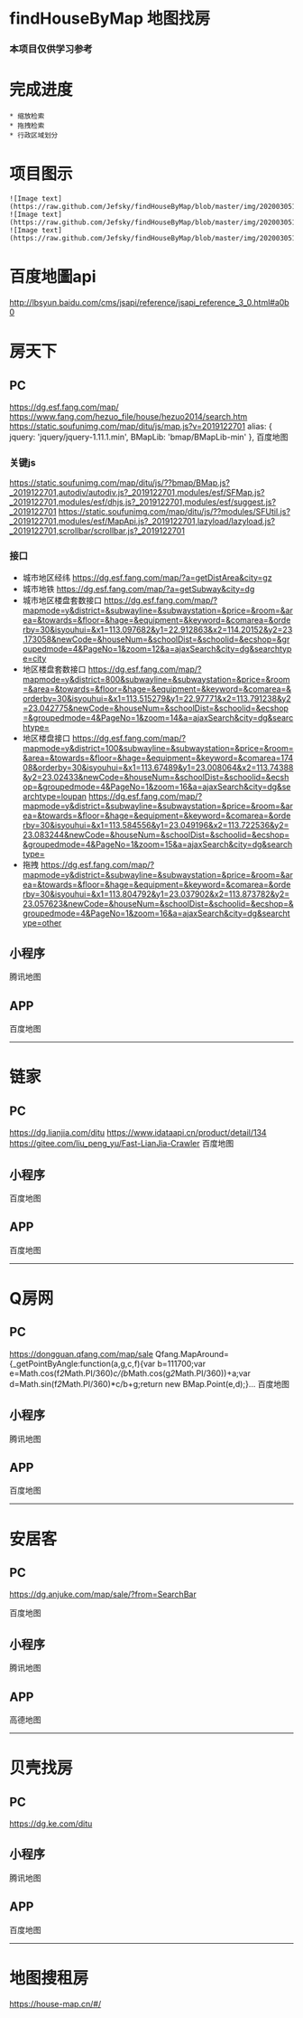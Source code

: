 # findHouseByMap 地图找房
### 本项目仅供学习参考

# 完成进度
    * 缩放检索
    * 拖拽检索
    * 行政区域划分

# 项目图示
    ![Image text](https://raw.github.com/Jefsky/findHouseByMap/blob/master/img/20200305145548.png)
    ![Image text](https://raw.github.com/Jefsky/findHouseByMap/blob/master/img/20200305145608.png)
    ![Image text](https://raw.github.com/Jefsky/findHouseByMap/blob/master/img/20200305145631.png)


# 百度地圖api
http://lbsyun.baidu.com/cms/jsapi/reference/jsapi_reference_3_0.html#a0b0

# 房天下 
## PC 
https://dg.esf.fang.com/map/
https://www.fang.com/hezuo_file/house/hezuo2014/search.htm
https://static.soufunimg.com/map/ditu/js/map.js?v=2019122701
    alias: {
                jquery: 'jquery/jquery-1.11.1.min',
                BMapLib: 'bmap/BMapLib-min'
            },
百度地图


### 关键js 
https://static.soufunimg.com/map/ditu/js/??bmap/BMap.js?_2019122701,autodiv/autodiv.js?_2019122701,modules/esf/SFMap.js?_2019122701,modules/esf/dhjs.js?_2019122701,modules/esf/suggest.js?_2019122701
https://static.soufunimg.com/map/ditu/js/??modules/SFUtil.js?_2019122701,modules/esf/MapApi.js?_2019122701,lazyload/lazyload.js?_2019122701,scrollbar/scrollbar.js?_2019122701

### 接口
* 城市地区经纬
https://dg.esf.fang.com/map/?a=getDistArea&city=gz
* 城市地铁
https://dg.esf.fang.com/map/?a=getSubway&city=dg
* 城市地区楼盘套数接口
https://dg.esf.fang.com/map/?mapmode=y&district=&subwayline=&subwaystation=&price=&room=&area=&towards=&floor=&hage=&equipment=&keyword=&comarea=&orderby=30&isyouhui=&x1=113.097682&y1=22.912863&x2=114.20152&y2=23.173058&newCode=&houseNum=&schoolDist=&schoolid=&ecshop=&groupedmode=4&PageNo=1&zoom=12&a=ajaxSearch&city=dg&searchtype=city
* 地区楼盘套数接口
https://dg.esf.fang.com/map/?mapmode=y&district=800&subwayline=&subwaystation=&price=&room=&area=&towards=&floor=&hage=&equipment=&keyword=&comarea=&orderby=30&isyouhui=&x1=113.515279&y1=22.97771&x2=113.791238&y2=23.042775&newCode=&houseNum=&schoolDist=&schoolid=&ecshop=&groupedmode=4&PageNo=1&zoom=14&a=ajaxSearch&city=dg&searchtype=
* 地区楼盘接口
https://dg.esf.fang.com/map/?mapmode=y&district=100&subwayline=&subwaystation=&price=&room=&area=&towards=&floor=&hage=&equipment=&keyword=&comarea=17408&orderby=30&isyouhui=&x1=113.67489&y1=23.008064&x2=113.74388&y2=23.02433&newCode=&houseNum=&schoolDist=&schoolid=&ecshop=&groupedmode=4&PageNo=1&zoom=16&a=ajaxSearch&city=dg&searchtype=loupan
https://dg.esf.fang.com/map/?mapmode=y&district=&subwayline=&subwaystation=&price=&room=&area=&towards=&floor=&hage=&equipment=&keyword=&comarea=&orderby=30&isyouhui=&x1=113.584556&y1=23.049196&x2=113.722536&y2=23.083244&newCode=&houseNum=&schoolDist=&schoolid=&ecshop=&groupedmode=4&PageNo=1&zoom=15&a=ajaxSearch&city=dg&searchtype=
* 拖拽
https://dg.esf.fang.com/map/?mapmode=y&district=&subwayline=&subwaystation=&price=&room=&area=&towards=&floor=&hage=&equipment=&keyword=&comarea=&orderby=30&isyouhui=&x1=113.804792&y1=23.037902&x2=113.873782&y2=23.057623&newCode=&houseNum=&schoolDist=&schoolid=&ecshop=&groupedmode=4&PageNo=1&zoom=16&a=ajaxSearch&city=dg&searchtype=other

## 小程序 
腾讯地图

## APP 
百度地图

---

# 链家 
## PC 
https://dg.lianjia.com/ditu
    <script>
    ljConf = {
            city_id: '441900',
            city_abbr: 'dg',
            city_name: '东莞',
            channel: 'ditu',
            feroot: '//s1.ljcdn.com/feroot/',
            page: 'ditu_index',
            pageConfig: {"ajaxroot":"https:\/\/ajax.api.lianjia.com\/","imAppid":"LIANJIA_WEB_20160624","imAppkey":"6dfdcee27d78b1107fceeca55d80b7bd"}
        };
        </script>
    <script type="text/javascript" src="//api.map.baidu.com/api?v=2.0&ak=dASz7ubuSpHidP1oQWKuAK3q"></script>
https://www.idataapi.cn/product/detail/134
https://gitee.com/liu_peng_yu/Fast-LianJia-Crawler
百度地图

## 小程序 
百度地图

## APP 
百度地图

------

# Q房网 
## PC 
https://dongguan.qfang.com/map/sale
	<script src="/themes/default/scripts/frontend/map/MapAround.js?qv=1579095567676" type="text/javascript"></script>
    Qfang.MapAround={_getPointByAngle:function(a,g,c,f){var b=111700;var e=Math.cos(f*2*Math.PI/360)*c/(b*Math.cos(g*2*Math.PI/360))+a;var d=Math.sin(f*2*Math.PI/360)*c/b+g;return new BMap.Point(e,d);}...
百度地图

## 小程序 
腾讯地图

## APP 
百度地图

---

# 安居客 
## PC 
https://dg.anjuke.com/map/sale/?from=SearchBar
<div class="map-bmap-wrap">
<script type="text/javascript"  src="//api.map.baidu.com/api?v=2.0&ak=vf6eaN6mYdB3ScABsPWlkqmZ1NU9r3mg&s=1"></script>
<script type="text/javascript"  src="//api.map.baidu.com/library/DistanceTool/1.2/src/DistanceTool_min.js"></script>
百度地图

## 小程序 
腾讯地图

## APP 
高德地图

---

# 贝壳找房 
## PC 
https://dg.ke.com/ditu
<script>
    ljConf = {
        city_id: '441900',
        city_abbr: 'dg',
        city_name: '东莞',
        channel: 'ditu',
        page: 'ditu_index',
        pageConfig: {"ajaxroot":"\/\/ajax.api.ke.com\/","imAppid":"BEIKE_WEB_20170105","imAppkey":"2d7e19fe599aa5087b4d46948e552e89"},
        feroot: '//s1.ljcdn.com/pegasus/',
        domainConfig: {"webroot":"\/\/bj.ke.com\/","wwwroot":"\/\/www.ke.com\/","ajaxapiroot":"https:\/\/ajax.api.ke.com\/","apiroot":"\/\/ajax.ke.com\/","festaticroot":"\/\/cms.ke.com\/static\/","videoroot":"\/\/video.ljcdn.com\/","feroot":"\/\/s1.ljcdn.com\/pegasus\/","ferootnew":"\/\/s1.ljcdn.com\/pegasus\/","newsroot":"\/\/news.ke.com\/","userroot":"\/\/user.ke.com\/","fangroot":"\/\/bj.fang.ke.com\/","agentroot":"\/\/agent.lianjia.com\/","version":"2020021817381794f","pageconfig":{"ajaxroot":"\/\/ajax.api.ke.com\/","imAppid":"BEIKE_WEB_20170105","imAppkey":"2d7e19fe599aa5087b4d46948e552e89"},"imgroot":null,"behaviors":[]},
        ucid:'',
        hasDitie: '1'
    };
</script>



## 小程序 
腾讯地图

## APP 
百度地图

---

# 地图搜租房
https://house-map.cn/#/
